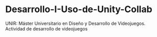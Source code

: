 # Desarrollo-I-Uso-de-Unity-Collab
UNIR: Máster Universitario en Diseño y Desarrollo de Videojuegos. Actividad de desarrollo de videojuegos
